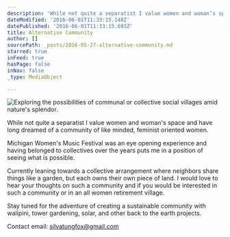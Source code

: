 ```yaml
---
description: 'While not quite a separatist I value women and woman’s space and have long dreamed of a community of like minded, feminist oriented women.'
dateModified: '2016-06-01T11:33:15.148Z'
datePublished: '2016-06-01T11:33:15.693Z'
title: Alternative Community
author: []
sourcePath: _posts/2016-05-27-alternative-community.md
starred: true
inFeed: true
hasPage: false
inNav: false
_type: MediaObject

---
```

![Exploring the possibilities of communal or collective social villages amid nature's splendor.](https://s3-us-west-2.amazonaws.com/the-grid-img/p/7570bd9ea06f20935d3f49a6c4cb8a33ae142047.jpg)

While not quite a separatist I value women and woman's space and have long dreamed of a community of like minded, feminist oriented women.

Michigan Women's Music Festival was an eye opening experience and having belonged to collectives over the years puts me in a position of seeing what is possible.

Currently leaning towards a collective arrangement where neighbors share things like a garden, but each owns their own piece of land. I would love to hear your thoughts on such a community and if you would be interested in such a community or in an all women retirement village.

Stay tuned for the adventure of creating a sustainable community with walipini, tower gardening, solar, and other back to the earth projects.

Contact email: silvatungfox@gmail.com